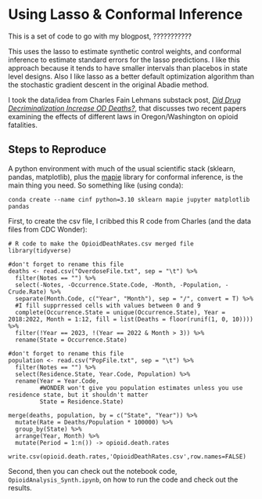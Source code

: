 # Using Lasso & Conformal Inference

This is a set of code to go with my blogpost, ???????????

This uses the lasso to estimate synthetic control weights, and conformal inference to estimate standard errors for the lasso predictions. I like this approach because it tends to have smaller intervals than placebos in state level designs. Also I like lasso as a better default optimization algorithm than the stochastic gradient descent in the original Abadie method.

I took the data/idea from Charles Fain Lehmans substack post, [*Did Drug Decriminalization Increase OD Deaths?*](https://thecausalfallacy.com/p/did-drug-decriminalization-increase), that discusses two recent papers examining the effects of different laws in Oregon/Washington on opioid fatalities.

## Steps to Reproduce

A python environment with much of the usual scientific stack (sklearn, pandas, matplotlib), plus the [mapie](https://mapie.readthedocs.io/en/latest/) library for conformal inference, is the main thing you need. So something like (using conda):

    conda create --name cinf python=3.10 sklearn mapie jupyter matplotlib pandas

First, to create the csv file, I cribbed this R code from Charles (and the data files from CDC Wonder):

    # R code to make the OpioidDeathRates.csv merged file
    library(tidyverse)
    
    #don't forget to rename this file
    deaths <- read.csv("OverdoseFile.txt", sep = "\t") %>%
      filter(Notes == "") %>%
      select(-Notes, -Occurrence.State.Code, -Month, -Population, -Crude.Rate) %>%
      separate(Month.Code, c("Year", "Month"), sep = "/", convert = T) %>%
      #I fill supprressed cells with values between 0 and 9
      complete(Occurrence.State = unique(Occurrence.State), Year = 2018:2022, Month = 1:12, fill = list(Deaths = floor(runif(1, 0, 10)))) %>%
      filter(!Year == 2023, !(Year == 2022 & Month > 3)) %>%
      rename(State = Occurrence.State)
    
    #don't forget to rename this file
    population <- read.csv("PopFile.txt", sep = "\t") %>%
      filter(Notes == "") %>%
      select(Residence.State, Year.Code, Population) %>%
      rename(Year = Year.Code,
             #WONDER won't give you population estimates unless you use residence state, but it shouldn't matter
             State = Residence.State)
    
    merge(deaths, population, by = c("State", "Year")) %>%
      mutate(Rate = Deaths/Population * 100000) %>%
      group_by(State) %>%
      arrange(Year, Month) %>%
      mutate(Period = 1:n()) -> opioid.death.rates
    
    write.csv(opioid.death.rates,'OpioidDeathRates.csv',row.names=FALSE)

Second, then you can check out the notebook code, `OpioidAnalysis_Synth.ipynb`, on how to run the code and check out the results.